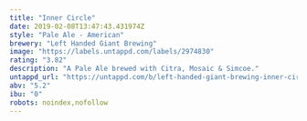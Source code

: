 ```yaml
---
title: "Inner Circle"
date: 2019-02-08T13:47:43.431974Z
style: "Pale Ale - American"
brewery: "Left Handed Giant Brewing"
image: "https://labels.untappd.com/labels/2974830"
rating: "3.82"
description: "A Pale Ale brewed with Citra, Mosaic & Simcoe."
untappd_url: "https://untappd.com/b/left-handed-giant-brewing-inner-circle/2974830"
abv: "5.2"
ibu: "0"
robots: noindex,nofollow
---
```

